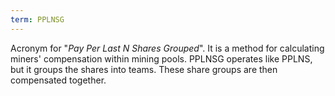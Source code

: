 ```yaml
---
term: PPLNSG
---
```


Acronym for "*Pay Per Last N Shares Grouped*". It is a method for calculating miners' compensation within mining pools. PPLNSG operates like PPLNS, but it groups the shares into teams. These share groups are then compensated together.

